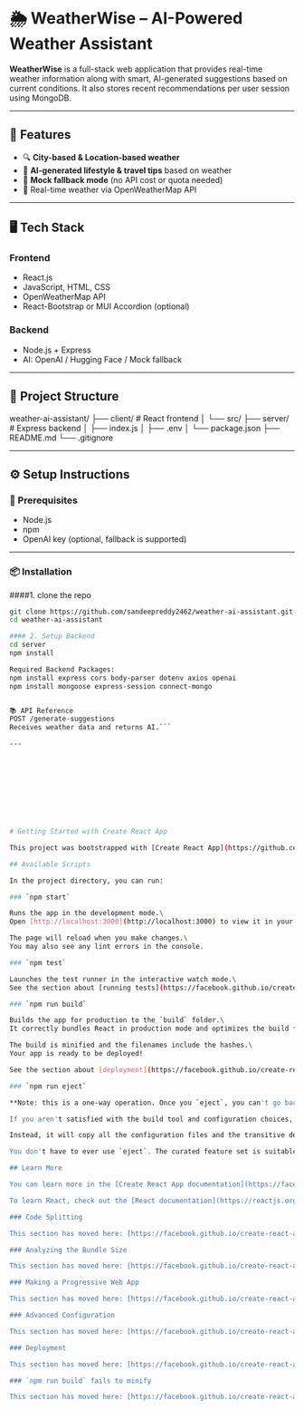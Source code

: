 # 🌦️ WeatherWise – AI-Powered Weather Assistant

**WeatherWise** is a full-stack web application that provides real-time weather information along with smart, AI-generated suggestions based on current conditions. It also stores recent recommendations per user session using MongoDB.

---

## 🚀 Features

- 🔍 **City-based & Location-based weather**
- 🤖 **AI-generated lifestyle & travel tips** based on weather
- 🧠 **Mock fallback mode** (no API cost or quota needed)
- 🧭 Real-time weather via OpenWeatherMap API

---

## 🖥️ Tech Stack

### Frontend
- React.js
- JavaScript, HTML, CSS
- OpenWeatherMap API
- React-Bootstrap or MUI Accordion (optional)

### Backend
- Node.js + Express
- AI: OpenAI / Hugging Face / Mock fallback

---

## 📁 Project Structure

weather-ai-assistant/
├── client/ # React frontend
│ └── src/
├── server/ # Express backend
│ ├── index.js
│ ├── .env
│ └── package.json
├── README.md
└── .gitignore

---

## ⚙️ Setup Instructions

### 🔧 Prerequisites
- Node.js
- npm
- OpenAI key (optional, fallback is supported)

---

### 📦 Installation

####1. clone the repo 
```bash 
git clone https://github.com/sandeepreddy2462/weather-ai-assistant.git
cd weather-ai-assistant

#### 2. Setup Backend
cd server
npm install

Required Backend Packages:
npm install express cors body-parser dotenv axios openai
npm install mongoose express-session connect-mongo


📚 API Reference
POST /generate-suggestions
Receives weather data and returns AI.```

---










# Getting Started with Create React App

This project was bootstrapped with [Create React App](https://github.com/facebook/create-react-app).

## Available Scripts

In the project directory, you can run:

### `npm start`

Runs the app in the development mode.\
Open [http://localhost:3000](http://localhost:3000) to view it in your browser.

The page will reload when you make changes.\
You may also see any lint errors in the console.

### `npm test`

Launches the test runner in the interactive watch mode.\
See the section about [running tests](https://facebook.github.io/create-react-app/docs/running-tests) for more information.

### `npm run build`

Builds the app for production to the `build` folder.\
It correctly bundles React in production mode and optimizes the build for the best performance.

The build is minified and the filenames include the hashes.\
Your app is ready to be deployed!

See the section about [deployment](https://facebook.github.io/create-react-app/docs/deployment) for more information.

### `npm run eject`

**Note: this is a one-way operation. Once you `eject`, you can't go back!**

If you aren't satisfied with the build tool and configuration choices, you can `eject` at any time. This command will remove the single build dependency from your project.

Instead, it will copy all the configuration files and the transitive dependencies (webpack, Babel, ESLint, etc) right into your project so you have full control over them. All of the commands except `eject` will still work, but they will point to the copied scripts so you can tweak them. At this point you're on your own.

You don't have to ever use `eject`. The curated feature set is suitable for small and middle deployments, and you shouldn't feel obligated to use this feature. However we understand that this tool wouldn't be useful if you couldn't customize it when you are ready for it.

## Learn More

You can learn more in the [Create React App documentation](https://facebook.github.io/create-react-app/docs/getting-started).

To learn React, check out the [React documentation](https://reactjs.org/).

### Code Splitting

This section has moved here: [https://facebook.github.io/create-react-app/docs/code-splitting](https://facebook.github.io/create-react-app/docs/code-splitting)

### Analyzing the Bundle Size

This section has moved here: [https://facebook.github.io/create-react-app/docs/analyzing-the-bundle-size](https://facebook.github.io/create-react-app/docs/analyzing-the-bundle-size)

### Making a Progressive Web App

This section has moved here: [https://facebook.github.io/create-react-app/docs/making-a-progressive-web-app](https://facebook.github.io/create-react-app/docs/making-a-progressive-web-app)

### Advanced Configuration

This section has moved here: [https://facebook.github.io/create-react-app/docs/advanced-configuration](https://facebook.github.io/create-react-app/docs/advanced-configuration)

### Deployment

This section has moved here: [https://facebook.github.io/create-react-app/docs/deployment](https://facebook.github.io/create-react-app/docs/deployment)

### `npm run build` fails to minify

This section has moved here: [https://facebook.github.io/create-react-app/docs/troubleshooting#npm-run-build-fails-to-minify](https://facebook.github.io/create-react-app/docs/troubleshooting#npm-run-build-fails-to-minify)

